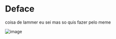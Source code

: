 # Deface
coisa de lammer eu sei mas so quis fazer pelo meme

![image](https://github.com/LzNsec/Deface/assets/141198557/6c8fbd18-81d6-469a-91e4-d550c711c207)
